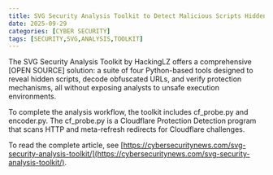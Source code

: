 ```yaml
---
title: SVG Security Analysis Toolkit to Detect Malicious Scripts Hidden in SVG Files
date: 2025-09-29
categories: [CYBER SECURITY]
tags: [SECURITY,SVG,ANALYSIS,TOOLKIT]
---
```


The SVG Security Analysis Toolkit by HackingLZ offers a comprehensive [OPEN SOURCE] solution: a suite of four Python-based tools designed to reveal hidden scripts, decode obfuscated URLs, and verify protection mechanisms, all without exposing analysts to unsafe execution environments.

To complete the analysis workflow, the toolkit includes cf_probe.py and encoder.py. The cf_probe.py is a Cloudflare Protection Detection program that scans HTTP and meta-refresh redirects for Cloudflare challenges.

To read the complete article, see [https://cybersecuritynews.com/svg-security-analysis-toolkit/](https://cybersecuritynews.com/svg-security-analysis-toolkit/).